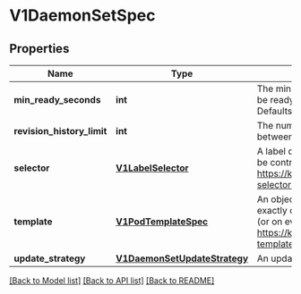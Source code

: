# V1DaemonSetSpec

## Properties
Name | Type | Description | Notes
------------ | ------------- | ------------- | -------------
**min_ready_seconds** | **int** | The minimum number of seconds for which a newly created DaemonSet pod should be ready without any of its container crashing, for it to be considered available. Defaults to 0 (pod will be considered available as soon as it is ready). | [optional] 
**revision_history_limit** | **int** | The number of old history to retain to allow rollback. This is a pointer to distinguish between explicit zero and not specified. Defaults to 10. | [optional] 
**selector** | [**V1LabelSelector**](V1LabelSelector.md) | A label query over pods that are managed by the daemon set. Must match in order to be controlled. It must match the pod template&#39;s labels. More info: https://kubernetes.io/docs/concepts/overview/working-with-objects/labels/#label-selectors | 
**template** | [**V1PodTemplateSpec**](V1PodTemplateSpec.md) | An object that describes the pod that will be created. The DaemonSet will create exactly one copy of this pod on every node that matches the template&#39;s node selector (or on every node if no node selector is specified). More info: https://kubernetes.io/docs/concepts/workloads/controllers/replicationcontroller#pod-template | 
**update_strategy** | [**V1DaemonSetUpdateStrategy**](V1DaemonSetUpdateStrategy.md) | An update strategy to replace existing DaemonSet pods with new pods. | [optional] 

[[Back to Model list]](../README.md#documentation-for-models) [[Back to API list]](../README.md#documentation-for-api-endpoints) [[Back to README]](../README.md)


